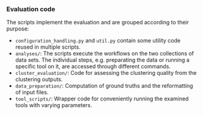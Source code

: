 ### Evaluation code

The scripts implement the evaluation and are grouped according to their purpose:
- `configuration_handling.py` and `util.py` contain some utility code reused in multiple scripts.
- `analyses/`: The scripts execute the workflows on the two collections of data sets.
The individual steps, e.g. preparating the data or running a specific tool on it, are accessed through different commands.
- `cluster_evaluation/`: Code for assessing the clustering quality from the clustering outputs.
- `data_preparation/`: Computation of ground truths and the reformatting of input files.
- `tool_scripts/`: Wrapper code for conveniently running the examined tools with varying parameters. 